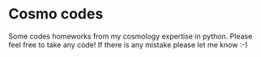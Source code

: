 # Cosmo codes

Some codes homeworks from my cosmology expertise in python. Please feel free to take any code!
If there is any mistake please let me know :-) 
